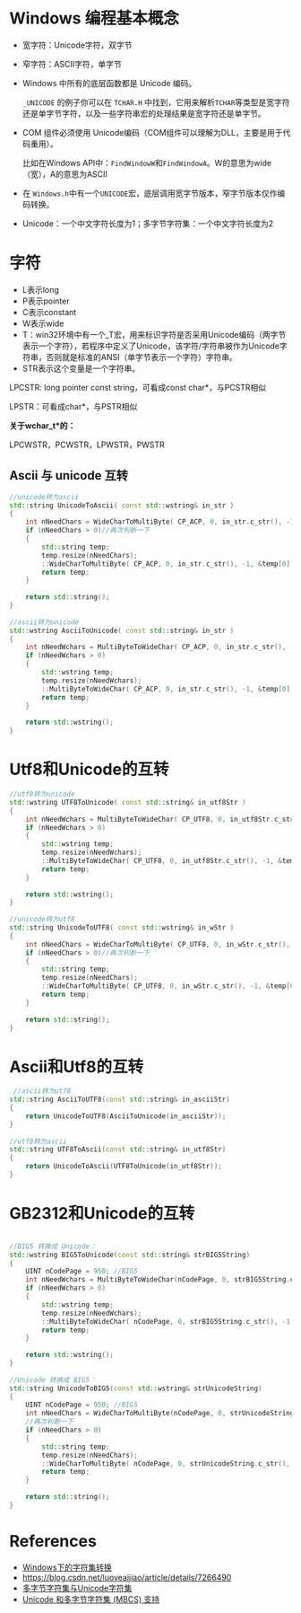 <!--
 * @Author: JohnJeep
 * @Date: 2025-04-09 10:34:40
 * @LastEditors: JohnJeep
 * @LastEditTime: 2025-04-24 16:58:03
 * @Description: windows basic concept
 * Copyright (c) 2025 by John Jeep, All Rights Reserved. 
-->


# Windows 编程基本概念

- 宽字符：Unicode字符，双字节

- 窄字符：ASCII字符，单字节


- Windows 中所有的底层函数都是 Unicode 编码。

  `_UNICODE` 的例子你可以在 `TCHAR.H` 中找到，它用来解析`TCHAR`等类型是宽字符还是单字节字符，以及一些字符串宏的处理结果是宽字符还是单字节。

- COM 组件必须使用 Unicode编码（COM组件可以理解为DLL，主要是用于代码重用）。

  比如在Windows API中：`FindWindowW`和`FindWindowA`。W的意思为wide（宽），A的意思为ASCII

- 在 `Windows.h`中有一个`UNICODE`宏，底层调用宽字节版本，窄字节版本仅作编码转换。

- Unicode：一个中文字符长度为1；多字节字符集：一个中文字符长度为2

# 字符

- L表示long
- P表示pointer
- C表示constant
- W表示wide
- T：win32环境中有一个_T宏，用来标识字符是否采用Unicode编码（两字节表示一个字符），若程序中定义了Unicode，该字符/字符串被作为Unicode字符串，否则就是标准的ANSI（单字节表示一个字符）字符串。
- STR表示这个变量是一个字符串。

LPCSTR: long pointer const string，可看成const char*，与PCSTR相似

LPSTR：可看成char*，与PSTR相似

**关于wchar_t\*的：**

LPCWSTR，PCWSTR，LPWSTR，PWSTR

## Ascii 与 unicode 互转

```cpp
//unicode转为ascii
std::string UnicodeToAscii( const std::wstring& in_str )
{
	int nNeedChars = WideCharToMultiByte( CP_ACP, 0, in_str.c_str(), -1, 0, 0, 0, 0 );
	if (nNeedChars > 0)//再次判断一下
	{	
		std::string temp;
		temp.resize(nNeedChars);
		::WideCharToMultiByte( CP_ACP, 0, in_str.c_str(), -1, &temp[0], nNeedChars, 0, 0 );
		return temp;
	}
 
	return std::string();
}
 
//ascii转为unicode
std::wstring AsciiToUnicode( const std::string& in_str )
{
	int nNeedWchars = MultiByteToWideChar( CP_ACP, 0, in_str.c_str(), -1, NULL, 0 );
	if (nNeedWchars > 0)
	{
		std::wstring temp;
		temp.resize(nNeedWchars);
		::MultiByteToWideChar( CP_ACP, 0, in_str.c_str(), -1, &temp[0], nNeedWchars );
		return temp;
	}
 
	return std::wstring();
}
```

# Utf8和Unicode的互转

```cpp
//utf8转为unicode
std::wstring UTF8ToUnicode( const std::string& in_utf8Str )
{
	int nNeedWchars = MultiByteToWideChar( CP_UTF8, 0, in_utf8Str.c_str(), -1, NULL, 0 );
	if (nNeedWchars > 0)
	{
		std::wstring temp;
		temp.resize(nNeedWchars);
		::MultiByteToWideChar( CP_UTF8, 0, in_utf8Str.c_str(), -1, &temp[0], nNeedWchars );
		return temp;
	}
 
	return std::wstring();
}
 
//unicode转为utf8
std::string UnicodeToUTF8( const std::wstring& in_wStr )
{
	int nNeedChars = WideCharToMultiByte( CP_UTF8, 0, in_wStr.c_str(), -1, 0, 0, 0, 0 );
	if (nNeedChars > 0)//再次判断一下
	{	
		std::string temp;
		temp.resize(nNeedChars);
		::WideCharToMultiByte( CP_UTF8, 0, in_wStr.c_str(), -1, &temp[0], nNeedChars, 0, 0 );
		return temp;
	}
 
	return std::string();
}
```

# Ascii和Utf8的互转

```cpp
 //ascii转为utf8
std::string AsciiToUTF8(const std::string& in_asciiStr)
{
	return UnicodeToUTF8(AsciiToUnicode(in_asciiStr));
}
 
//utf8转为ascii
std::string UTF8ToAscii(const std::string& in_utf8Str)
{
	return UnicodeToAscii(UTF8ToUnicode(in_utf8Str));
}
```

# GB2312和Unicode的互转

```cpp
 
//BIG5 转换成 Unicode：
std::wstring BIG5ToUnicode(const std::string& strBIG5String)
{
	UINT nCodePage = 950; //BIG5
	int nNeedWchars = MultiByteToWideChar(nCodePage, 0, strBIG5String.c_str(), -1, NULL, 0);
	if (nNeedWchars > 0)
	{
		std::wstring temp;
		temp.resize(nNeedWchars);
		::MultiByteToWideChar( nCodePage, 0, strBIG5String.c_str(), -1, &temp[0], nNeedWchars );
		return temp;
	}
 
	return std::wstring();
}
 
//Unicode 转换成 BIG5：
std::string UnicodeToBIG5(const std::wstring& strUnicodeString)
{
	UINT nCodePage = 950; //BIG5
	int nNeedChars = WideCharToMultiByte(nCodePage, 0, strUnicodeString.c_str(), -1, NULL, 0, NULL, NULL);
	//再次判断一下
	if (nNeedChars > 0)
	{
		std::string temp;
		temp.resize(nNeedChars);
		::WideCharToMultiByte( nCodePage, 0, strUnicodeString.c_str(), -1, &temp[0], nNeedChars, 0, 0 );
		return temp;
	}
 
	return std::string();
}
```





# References

-  [Windows下的字符集转换](https://blog.csdn.net/r5014/article/details/112220672)
-  https://blog.csdn.net/luoyeaijiao/article/details/7266490
-  [多字节字符集与Unicode字符集](https://www.cnblogs.com/gaohongchen01/p/4006700.html)
-  [Unicode 和多字节字符集 (MBCS) 支持](https://www.cnblogs.com/ccjt/p/4320244.html)

